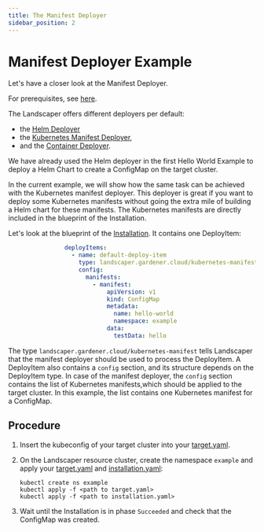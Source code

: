 ```yaml
---
title: The Manifest Deployer
sidebar_position: 2
---
```


# Manifest Deployer Example

Let's have a closer look at the Manifest Deployer.

For prerequisites, see [here](../../README.md).

The Landscaper offers different deployers per default: 

- the [Helm Deployer](../../../deployer/helm.md)
- the [Kubernetes Manifest Deployer](../../../deployer/manifest.md), 
- and the [Container Deployer](../../../deployer/container.md).

We have already used the Helm deployer in the first Hello World Example to deploy a 
Helm Chart to create a ConfigMap on the target cluster.

In the current example, we will show how the same task can be achieved with the Kubernetes manifest deployer.
This deployer is great if you want to deploy some Kubernetes manifests without going the extra mile of building a Helm chart for these manifests. The Kubernetes manifests are directly included in the blueprint of the Installation.

Let's look at the blueprint of the [Installation](installation/installation.yaml). It contains one DeployItem:

```yaml
                deployItems:
                  - name: default-deploy-item
                    type: landscaper.gardener.cloud/kubernetes-manifest
                    config:  
                      manifests:
                        - manifest:
                            apiVersion: v1
                            kind: ConfigMap
                            metadata:
                              name: hello-world
                              namespace: example
                            data:
                              testData: hello
```

The type `landscaper.gardener.cloud/kubernetes-manifest` tells Landscaper that the manifest deployer should be used to process the DeployItem. A DeployItem also contains a `config` section, and its structure depends on the DeployItem type. In case of the manifest deployer, the `config` section contains the list of Kubernetes manifests,which should be applied to the target cluster. In this example, the list contains one Kubernetes manifest for a ConfigMap.

## Procedure

1. Insert the kubeconfig of your target cluster into your [target.yaml](installation/target.yaml). 

2. On the Landscaper resource cluster, create the namespace `example` and apply your [target.yaml](installation/target.yaml) and [installation.yaml](installation/installation.yaml):
   
   ```shell
   kubectl create ns example
   kubectl apply -f <path to target.yaml>
   kubectl apply -f <path to installation.yaml>
   ```

3. Wait until the Installation is in phase `Succeeded` and check that the ConfigMap was created.
